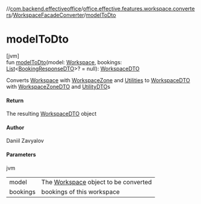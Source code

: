 //[com.backend.effectiveoffice](../../../index.md)/[office.effective.features.workspace.converters](../index.md)/[WorkspaceFacadeConverter](index.md)/[modelToDto](model-to-dto.md)

# modelToDto

[jvm]\
fun [modelToDto](model-to-dto.md)(model: [Workspace](../../office.effective.model/-workspace/index.md), bookings: [List](https://kotlinlang.org/api/latest/jvm/stdlib/kotlin.collections/-list/index.html)&lt;[BookingResponseDTO](../../office.effective.dto/-booking-response-d-t-o/index.md)&gt;? = null): [WorkspaceDTO](../../office.effective.dto/-workspace-d-t-o/index.md)

Converts [Workspace](../../office.effective.model/-workspace/index.md) with [WorkspaceZone](../../office.effective.model/-workspace-zone/index.md) and [Utilities](../../office.effective.model/-utility/index.md) to [WorkspaceDTO](../../office.effective.dto/-workspace-d-t-o/index.md) with [WorkspaceZoneDTO](../../office.effective.dto/-workspace-zone-d-t-o/index.md) and [UtilityDTO](../../office.effective.dto/-utility-d-t-o/index.md)s

#### Return

The resulting [WorkspaceDTO](../../office.effective.dto/-workspace-d-t-o/index.md) object

#### Author

Daniil Zavyalov

#### Parameters

jvm

| | |
|---|---|
| model | The [Workspace](../../office.effective.model/-workspace/index.md) object to be converted |
| bookings | bookings of this workspace |
